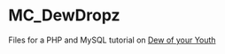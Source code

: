 # MC_DewDropz
Files for a PHP and MySQL tutorial on [Dew of your Youth](https://dewofyouryouth.com/category/code/)
